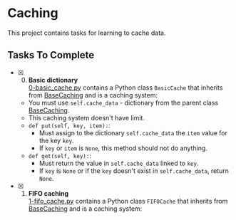 # Caching
This project contains tasks for learning to cache data.

## Tasks To Complete
+ [x] 0. **Basic dictionary**<br/>[0-basic_cache.py](0-basic_cache.py) contains a Python class `BasicCache` that inherits from [BaseCaching](base_caching.py) and is a caching system:
  + You must use `self.cache_data` - dictionary from the parent class [BaseCaching](base_caching.py).
  + This caching system doesn't have limit.
  + `def put(self, key, item):`:
    + Must assign to the dictionary `self.cache_data` the `item` value for the key `key`.
    + If `key` or `item` is `None`, this method should not do anything.
  + `def get(self, key):`:
    + Must return the value in `self.cache_data` linked to `key`.
    + If `key` is `None` or if the `key` doesn't exist in `self.cache_data`, return `None`.

+ [x] 1. **FIFO caching**<br/>[1-fifo_cache.py](1-fifo_cache.py) contains a Python class `FIFOCache` that inherits from [BaseCaching](base_caching.py) and is a caching system:
